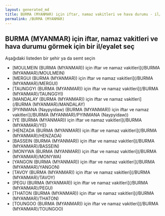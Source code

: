 ```yaml
---
layout: generated_md
title: BURMA (MYANMAR) için iftar, namaz vakitleri ve hava durumu - il/eyalet seç
permalink: /BURMA (MYANMAR)
---
```


## BURMA (MYANMAR) için iftar, namaz vakitleri ve hava durumu  görmek için bir il/eyalet seç

Aşağıdaki listeden bir şehir ya da semt seçin

* [MOULMEIN (BURMA (MYANMAR)) için iftar ve namaz vakitleri](/BURMA (MYANMAR)/MOULMEIN)
* [MERGUI (BURMA (MYANMAR)) için iftar ve namaz vakitleri](/BURMA (MYANMAR)/MERGUI)
* [TAUNGGYI (BURMA (MYANMAR)) için iftar ve namaz vakitleri](/BURMA (MYANMAR)/TAUNGGYI)
* [MANDALAY (BURMA (MYANMAR)) için iftar ve namaz vakitleri](/BURMA (MYANMAR)/MANDALAY)
* [PYINMANA (Naypyidaw) (BURMA (MYANMAR)) için iftar ve namaz vakitleri](/BURMA (MYANMAR)/PYINMANA (Naypyidaw))
* [YE (BURMA (MYANMAR)) için iftar ve namaz vakitleri](/BURMA (MYANMAR)/YE)
* [HENZADA (BURMA (MYANMAR)) için iftar ve namaz vakitleri](/BURMA (MYANMAR)/HENZADA)
* [BASSEIN (BURMA (MYANMAR)) için iftar ve namaz vakitleri](/BURMA (MYANMAR)/BASSEIN)
* [MONYWA (BURMA (MYANMAR)) için iftar ve namaz vakitleri](/BURMA (MYANMAR)/MONYWA)
* [YANGON (BURMA (MYANMAR)) için iftar ve namaz vakitleri](/BURMA (MYANMAR)/YANGON)
* [TAVOY (BURMA (MYANMAR)) için iftar ve namaz vakitleri](/BURMA (MYANMAR)/TAVOY)
* [PEGU (BURMA (MYANMAR)) için iftar ve namaz vakitleri](/BURMA (MYANMAR)/PEGU)
* [THATON (BURMA (MYANMAR)) için iftar ve namaz vakitleri](/BURMA (MYANMAR)/THATON)
* [TOUNGOO (BURMA (MYANMAR)) için iftar ve namaz vakitleri](/BURMA (MYANMAR)/TOUNGOO)
